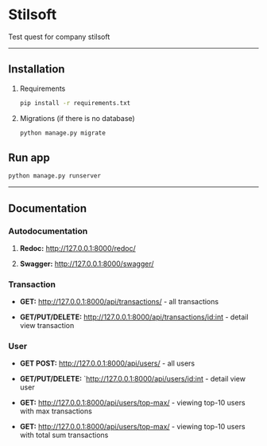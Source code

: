 # Stilsoft

Test quest for company stilsoft

<hr/>

## Installation
1) Requirements
    ```bash
    pip install -r requirements.txt
    ```
   
2) Migrations (if there is no database)
   ```bash
   python manage.py migrate
   ```
   
## Run app
   ```bash 
   python manage.py runserver 
   ```

<hr/>

## Documentation

### Autodocumentation

1) **Redoc:** http://127.0.0.1:8000/redoc/

2) **Swagger:** http://127.0.0.1:8000/swagger/

### Transaction
* **GET:** http://127.0.0.1:8000/api/transactions/ - all transactions

* **GET/PUT/DELETE:** http://127.0.0.1:8000/api/transactions/<id:int> - detail view transaction

### User
* **GET POST:** http://127.0.0.1:8000/api/users/ - all users

* **GET/PUT/DELETE:** `http://127.0.0.1:8000/api/users/<id:int> - detail view user

* **GET:** http://127.0.0.1:8000/api/users/top-max/ - viewing top-10 users with max transactions

* **GET:** http://127.0.0.1:8000/api/users/top-max/ - viewing top-10 users with total sum transactions


